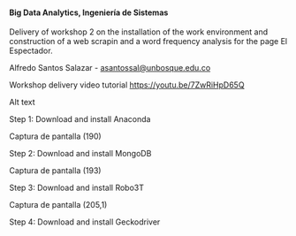#### Big Data Analytics, Ingeniería de Sistemas

Delivery of workshop 2 on the installation of the work environment and construction of a web scrapin and a word frequency analysis for the page El Espectador.

Alfredo Santos Salazar - asantossal@unbosque.edu.co

Workshop delivery video tutorial https://youtu.be/7ZwRiHpD65Q

Alt text

Step 1: Download and install Anaconda

Captura de pantalla (190)

Step 2: Download and install MongoDB

Captura de pantalla (193)

Step 3: Download and install Robo3T

Captura de pantalla (205,1)

Step 4: Download and install Geckodriver


